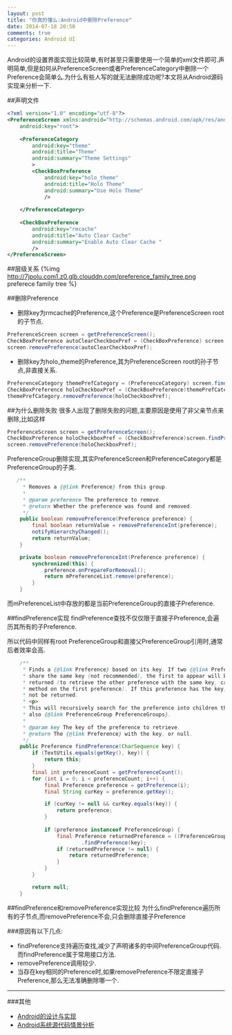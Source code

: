 ```yaml
---
layout: post
title: "你真的懂么:Android中删除Preference"
date: 2014-07-18 20:50
comments: true
categories: Android UI
---
```


Android的设置界面实现比较简单,有时甚至只需要使用一个简单的xml文件即可.声明简单,但是如何从PreferenceScreen或者PreferenceCategory中删除一个Preference会简单么.为什么有些人写的就无法删除成功呢?本文将从Android源码实现来分析一下.
<!--more-->
##声明文件
```xml
<?xml version="1.0" encoding="utf-8"?>
<PreferenceScreen xmlns:android="http://schemas.android.com/apk/res/android" 
    android:key="root">
    
	<PreferenceCategory 
	   	android:key="theme" 
	   	android:title="Theme"
	   	android:summary="Theme Settings"
	    >
		<CheckBoxPreference
		    android:key="holo_theme"
		    android:title="Holo Theme"
		    android:summary="Use Holo Theme"
		    />
		    
	</PreferenceCategory>
	
	<CheckBoxPreference
	    android:key="rmcache"
	    android:title="Auto Clear Cache"
	    android:summary="Enable Auto Clear Cache "
	    />
</PreferenceScreen>
```
##层级关系
{%img http://7jpolu.com1.z0.glb.clouddn.com/preference_family_tree.png preferece family tree %}

##删除Preference
  * 删除key为rmcache的Preference,这个Preference是PreferenceScreen root的子节点.
```java
PreferenceScreen screen = getPreferenceScreen();
CheckBoxPreference autoClearCheckboxPref = (CheckBoxPreference) screen.findPreference("rmcache");
screen.removePreference(autoClearCheckboxPref);
```

  * 删除key为holo_theme的Preference,其为PreferenceScreen root的孙子节点,非直接关系.
```java
PreferenceCategory themePrefCategory = (PreferenceCategory) screen.findPreference("theme");
CheckBoxPreference holoCheckboxPref = (CheckBoxPreference)themePrefCategory.findPreference("holo_theme");
themePrefCategory.removePreference(holoCheckboxPref);
```
##为什么删除失败
很多人出现了删除失败的问题,主要原因是使用了非父亲节点来删除,比如这样
```java
PreferenceScreen screen = getPreferenceScreen();
CheckBoxPreference holoCheckboxPref = (CheckBoxPreference)screen.findPreference("holo_theme");
screen.removePreference(holoCheckboxPref);
```
PreferenceGroup删除实现,其实PreferenceScreen和PreferenceCategory都是PreferenceGroup的子类.
```java
   /**
     * Removes a {@link Preference} from this group.
     * 
     * @param preference The preference to remove.
     * @return Whether the preference was found and removed.
     */
    public boolean removePreference(Preference preference) {
        final boolean returnValue = removePreferenceInt(preference);
        notifyHierarchyChanged();
        return returnValue;
    }

    private boolean removePreferenceInt(Preference preference) {
        synchronized(this) {
            preference.onPrepareForRemoval();
            return mPreferenceList.remove(preference);
        }
    }
```
而mPreferenceList中存放的都是当前PreferenceGroup的直接子Preference.

##findPreference实现
findPreference查找不仅仅限于直接子Preference,会遍历其所有的子Preference.

所以代码中同样有root PreferenceGroup和直接父PreferenceGroup引用时,通常后者效率会高.
```java
    /**
     * Finds a {@link Preference} based on its key. If two {@link Preference}
     * share the same key (not recommended), the first to appear will be
     * returned (to retrieve the other preference with the same key, call this
     * method on the first preference). If this preference has the key, it will
     * not be returned.
     * <p>
     * This will recursively search for the preference into children that are
     * also {@link PreferenceGroup PreferenceGroups}.
     * 
     * @param key The key of the preference to retrieve.
     * @return The {@link Preference} with the key, or null.
     */
    public Preference findPreference(CharSequence key) {
        if (TextUtils.equals(getKey(), key)) {
            return this;
        }
        final int preferenceCount = getPreferenceCount();
        for (int i = 0; i < preferenceCount; i++) {
            final Preference preference = getPreference(i);
            final String curKey = preference.getKey();

            if (curKey != null && curKey.equals(key)) {
                return preference;
            }
            
            if (preference instanceof PreferenceGroup) {
                final Preference returnedPreference = ((PreferenceGroup)preference)
                        .findPreference(key);
                if (returnedPreference != null) {
                    return returnedPreference;
                }
            }
        }

        return null;
    }
```

##findPreference和removePreference实现比较
为什么findPreference遍历所有的子节点,而removePreference不会,只会删除直接子Preference

###原因有以下几点:
  * findPreference支持遍历查找,减少了声明诸多的中间PreferenceGroup代码.而findPreference属于常用接口方法.
  * removePreference调用较少.
  * 当存在key相同的Preference时,如果removePreference不限定直接子Preference,那么无法准确删除哪一个.


----------
###其他
  * <a href="http://www.amazon.cn/gp/product/B00CJ368JS/ref=as_li_tf_tl?ie=UTF8&camp=536&creative=3200&creativeASIN=B00CJ368JS&linkCode=as2&tag=droidyue-23">Android的设计与实现</a><img src="http://ir-cn.amazon-adsystem.com/e/ir?t=droidyue-23&l=as2&o=28&a=B00CJ368JS" width="1" height="1" border="0" alt="" style="border:none !important; margin:0px !important;" />
  * <a href="http://www.amazon.cn/gp/product/B009OLU8EE/ref=as_li_tf_tl?ie=UTF8&camp=536&creative=3200&creativeASIN=B009OLU8EE&linkCode=as2&tag=droidyue-23">Android系统源代码情景分析</a><img src="http://ir-cn.amazon-adsystem.com/e/ir?t=droidyue-23&l=as2&o=28&a=B009OLU8EE" width="1" height="1" border="0" alt="" style="border:none !important; margin:0px !important;" />
